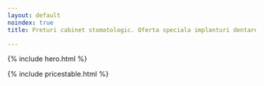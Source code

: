 ```yaml
---
layout: default
noindex: true
title: Preturi cabinet stomatologic. Oferta speciala implanturi dentare.

---
```


{% include hero.html %}

<div>
    <div class="container-fluid">
        <div class="row text-center">
            {% include pricestable.html %}
        </div>
    </div>
</div>